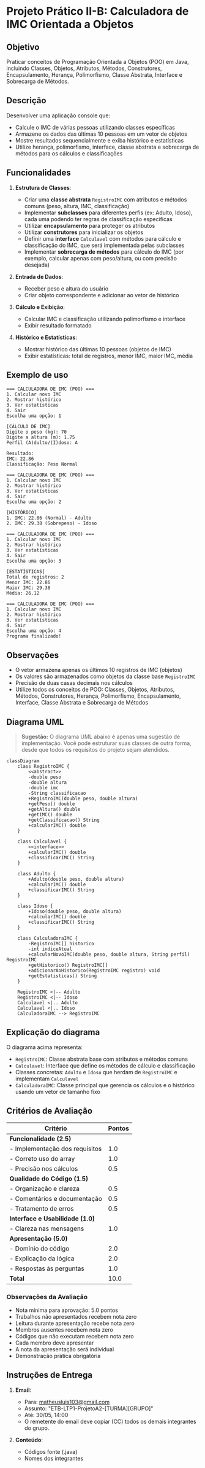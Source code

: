 # Projeto Prático II-B: Calculadora de IMC Orientada a Objetos

## Objetivo
Praticar conceitos de Programação Orientada a Objetos (POO) em Java, incluindo Classes, Objetos, Atributos, Métodos, Construtores, Encapsulamento, Herança, Polimorfismo, Classe Abstrata, Interface e Sobrecarga de Métodos.

## Descrição
Desenvolver uma aplicação console que:
- Calcule o IMC de várias pessoas utilizando classes específicas
- Armazene os dados das últimas 10 pessoas em um vetor de objetos
- Mostre resultados sequencialmente e exiba histórico e estatísticas
- Utilize herança, polimorfismo, interface, classe abstrata e sobrecarga de métodos para os cálculos e classificações

## Funcionalidades
1. **Estrutura de Classes**:
   - Criar uma **classe abstrata** `RegistroIMC` com atributos e métodos comuns (peso, altura, IMC, classificação)
   - Implementar **subclasses** para diferentes perfis (ex: Adulto, Idoso), cada uma podendo ter regras de classificação específicas
   - Utilizar **encapsulamento** para proteger os atributos
   - Utilizar **construtores** para inicializar os objetos
   - Definir uma **interface** `Calculavel` com métodos para cálculo e classificação do IMC, que será implementada pelas subclasses
   - Implementar **sobrecarga de métodos** para cálculo do IMC (por exemplo, calcular apenas com peso/altura, ou com precisão desejada)

2. **Entrada de Dados**:
   - Receber peso e altura do usuário
   - Criar objeto correspondente e adicionar ao vetor de histórico

3. **Cálculo e Exibição**:
   - Calcular IMC e classificação utilizando polimorfismo e interface
   - Exibir resultado formatado

4. **Histórico e Estatísticas**:
   - Mostrar histórico das últimas 10 pessoas (objetos de IMC)
   - Exibir estatísticas: total de registros, menor IMC, maior IMC, média

## Exemplo de uso
```
=== CALCULADORA DE IMC (POO) ===
1. Calcular novo IMC
2. Mostrar histórico
3. Ver estatísticas
4. Sair
Escolha uma opção: 1

[CÁLCULO DE IMC]
Digite o peso (kg): 70
Digite a altura (m): 1.75
Perfil (A)dulto/(I)doso: A

Resultado:
IMC: 22.86
Classificação: Peso Normal

=== CALCULADORA DE IMC (POO) ===
1. Calcular novo IMC
2. Mostrar histórico
3. Ver estatísticas
4. Sair
Escolha uma opção: 2

[HISTÓRICO]
1. IMC: 22.86 (Normal) - Adulto
2. IMC: 29.38 (Sobrepeso) - Idoso

=== CALCULADORA DE IMC (POO) ===
1. Calcular novo IMC
2. Mostrar histórico
3. Ver estatísticas
4. Sair
Escolha uma opção: 3

[ESTATÍSTICAS]
Total de registros: 2
Menor IMC: 22.86
Maior IMC: 29.38
Média: 26.12

=== CALCULADORA DE IMC (POO) ===
1. Calcular novo IMC
2. Mostrar histórico
3. Ver estatísticas
4. Sair
Escolha uma opção: 4
Programa finalizado!
```

## Observações
- O vetor armazena apenas os últimos 10 registros de IMC (objetos)
- Os valores são armazenados como objetos da classe base `RegistroIMC`
- Precisão de duas casas decimais nos cálculos
- Utilize todos os conceitos de POO: Classes, Objetos, Atributos, Métodos, Construtores, Herança, Polimorfismo, Encapsulamento, Interface, Classe Abstrata e Sobrecarga de Métodos

## Diagrama UML

> **Sugestão:** O diagrama UML abaixo é apenas uma sugestão de implementação. Você pode estruturar suas classes de outra forma, desde que todos os requisitos do projeto sejam atendidos.

```mermaid
classDiagram
    class RegistroIMC {
        <<abstract>>
        -double peso
        -double altura
        -double imc
        -String classificacao
        +RegistroIMC(double peso, double altura)
        +getPeso() double
        +getAltura() double
        +getIMC() double
        +getClassificacao() String
        +calcularIMC() double
    }

    class Calculavel {
        <<interface>>
        +calcularIMC() double
        +classificarIMC() String
    }

    class Adulto {
        +Adulto(double peso, double altura)
        +calcularIMC() double
        +classificarIMC() String
    }

    class Idoso {
        +Idoso(double peso, double altura)
        +calcularIMC() double
        +classificarIMC() String
    }

    class CalculadoraIMC {
        -RegistroIMC[] historico
        -int indiceAtual
        +calcularNovoIMC(double peso, double altura, String perfil) RegistroIMC
        +getHistorico() RegistroIMC[]
        +adicionarAoHistorico(RegistroIMC registro) void
        +getEstatisticas() String
    }

    RegistroIMC <|-- Adulto
    RegistroIMC <|-- Idoso
    Calculavel <|.. Adulto
    Calculavel <|.. Idoso
    CalculadoraIMC --> RegistroIMC
```

## Explicação do diagrama
O diagrama acima representa:
- `RegistroIMC`: Classe abstrata base com atributos e métodos comuns
- `Calculavel`: Interface que define os métodos de cálculo e classificação
- Classes concretas: `Adulto` e `Idoso` que herdam de `RegistroIMC` e implementam `Calculavel`
- `CalculadoraIMC`: Classe principal que gerencia os cálculos e o histórico usando um vetor de tamanho fixo

## Critérios de Avaliação
| Critério                               | Pontos |
|---------------------------------------|--------|
| **Funcionalidade (2.5)**              |        |
| - Implementação dos requisitos        | 1.0    |
| - Correto uso do array               | 1.0    |
| - Precisão nos cálculos              | 0.5    |
| **Qualidade do Código (1.5)**         |        |
| - Organização e clareza              | 0.5    |
| - Comentários e documentação         | 0.5    |
| - Tratamento de erros               | 0.5    |
| **Interface e Usabilidade (1.0)**     |        |
| - Clareza nas mensagens             | 1.0    |
| **Apresentação (5.0)**                |        |
| - Domínio do código                 | 2.0    |
| - Explicação da lógica              | 2.0    |
| - Respostas às perguntas            | 1.0    |
| **Total**                             | 10.0   |

### Observações da Avaliação
- Nota mínima para aprovação: 5.0 pontos
- Trabalhos não apresentados recebem nota zero
- Leitura durante apresentação recebe nota zero
- Membros ausentes recebem nota zero
- Códigos que não executam recebem nota zero
- Cada membro deve apresentar
- A nota da apresentação será individual
- Demonstração prática obrigatória

## Instruções de Entrega
1. **Email**:
   - Para: matheusluis103@gmail.com
   - Assunto: "ETB-LTP1-ProjetoA2-[TURMA][GRUPO]"
   - Até: 30/05, 14:00
   - O remetente do email deve copiar (CC) todos os demais integrantes do grupo.

2. **Conteúdo**:
   - Códigos fonte (.java)
   - Nomes dos integrantes
